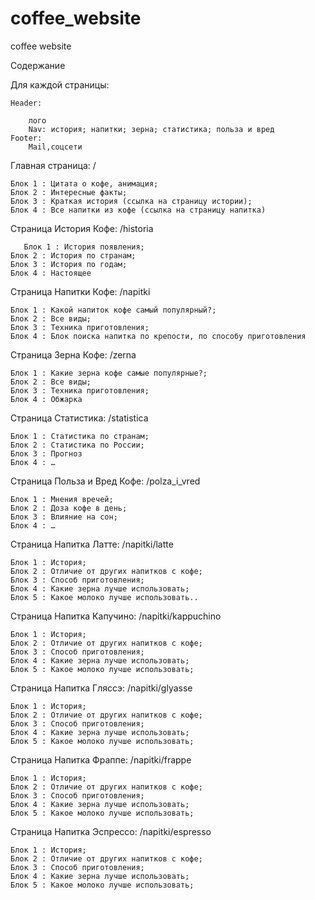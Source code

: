 # coffee_website
coffee website

Содержание

Для каждой страницы:

	Header:
 
		лого
		Nav: история; напитки; зерна; статистика; польза и вред 
	Footer:
		Mail,соцсети
		
Главная страница: /

	Блок 1 : Цитата о кофе, анимация;
	Блок 2 : Интересные факты;
	Блок 3 : Краткая история (ссылка на страницу истории);
	Блок 4 : Все напитки из кофе (ссылка на страницу напитка)
 
Страница История Кофе: /historia

       Блок 1 : История появления;
	Блок 2 : История по странам;
	Блок 3 : История по годам;
	Блок 4 : Настоящее
 
Страница Напитки Кофе: /napitki

	Блок 1 : Какой напиток кофе самый популярный?;
	Блок 2 : Все виды;
	Блок 3 : Техника приготовления;
	Блок 4 : Блок поиска напитка по крепости, по способу приготовления 
 		
Страница Зерна Кофе: /zerna

	Блок 1 : Какие зерна кофе самые популярные?;
	Блок 2 : Все виды;
	Блок 3 : Техника приготовления;
	Блок 4 : Обжарка
 
Страница Статистика: /statistica

	Блок 1 : Статистика по странам;
	Блок 2 : Статистика по России;
	Блок 3 : Прогноз 
	Блок 4 : …
 
Страница Польза и Вред Кофе: /polza_i_vred

	Блок 1 : Мнения вречей;
	Блок 2 : Доза кофе в день;
	Блок 3 : Влияние на сон;
	Блок 4 : …

 Страница Напитка Латте: /napitki/latte

	Блок 1 : История;
	Блок 2 : Отличие от других напитков с кофе;
	Блок 3 : Способ приготовления;
	Блок 4 : Какие зерна лучше использовать;
 	Блок 5 : Какое молоко лучше использовать..
  
   Страница Напитка Капучино: /napitki/kappuchino

	Блок 1 : История;
	Блок 2 : Отличие от других напитков с кофе;
	Блок 3 : Способ приготовления;
	Блок 4 : Какие зерна лучше использовать;
 	Блок 5 : Какое молоко лучше использовать;

  Страница Напитка Гляссэ: /napitki/glyasse

	Блок 1 : История;
	Блок 2 : Отличие от других напитков с кофе;
	Блок 3 : Способ приготовления;
	Блок 4 : Какие зерна лучше использовать;
 	Блок 5 : Какое молоко лучше использовать;
   
   Страница Напитка Фраппе: /napitki/frappe

	Блок 1 : История;
	Блок 2 : Отличие от других напитков с кофе;
	Блок 3 : Способ приготовления;
	Блок 4 : Какие зерна лучше использовать;
 	Блок 5 : Какое молоко лучше использовать;
   
   Страница Напитка Эспрессо: /napitki/espresso

	Блок 1 : История;
	Блок 2 : Отличие от других напитков с кофе;
	Блок 3 : Способ приготовления;
	Блок 4 : Какие зерна лучше использовать;
 	Блок 5 : Какое молоко лучше использовать;


        






	
	

	

